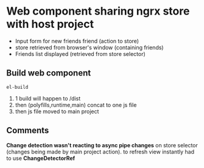 # Web component sharing ngrx store with host project
- Input form for new friends friend (action to store)
- store retrieved from browser's window (containing friends)
- Friends list displayed (retrieved from store selector)

## Build web component

`el-build` 

1. 1 build will happen to /dist
2. then (polyfills,runtime,main)  concat to one js file
3. then js file moved to main project



## Comments

**Change detection wasn't reacting to async pipe changes** on store selector (changes being made by main project action).
to refresh view instantly had to use **ChangeDetectorRef**
